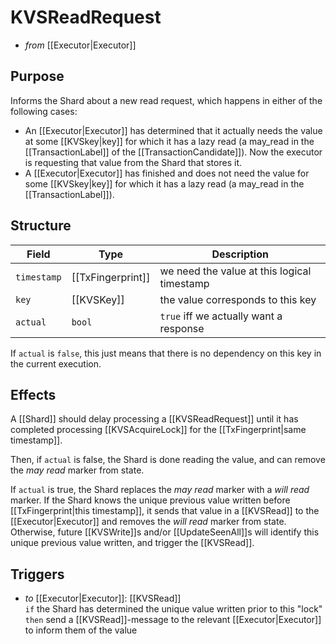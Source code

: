 # KVSReadRequest
<!-- ANCHOR: blurb -->
- _from_ [[Executor|Executor]]

## Purpose
Informs the Shard about a new read request, which happens
in either of the following cases:

- An [[Executor|Executor]] has determined that it actually needs
   the value at some [[KVSkey|key]] for which it has a lazy read
   (a may_read in the [[TransactionLabel]] of the
   [[TransactionCandidate]]).
  Now the executor is requesting that value from the Shard that stores
   it.
- A [[Executor|Executor]] has finished and does not need
  the value for some [[KVSkey|key]]
  for which it has a lazy read (a may_read in the
   [[TransactionLabel]]).
  
<!-- ANCHOR_END: blurb -->

<!-- ANCHOR: details -->

## Structure

| Field       | Type        | Description                                           |
|-------------|-------------|-------------------------------------------------------|
| `timestamp` | [[TxFingerprint]] | we need the value at this logical timestamp           |
| `key`       | [[KVSKey]]    | the value corresponds to this key                     |
| `actual`    | `bool`      | `true` iff we actually want a response                |

If `actual` is `false`, this just means that there is no dependency on
 this key in the current execution.

## Effects
A [[Shard]] should delay processing a [[KVSReadRequest]] until it has
 completed processing [[KVSAcquireLock]] for the 
 [[TxFingerprint|same timestamp]]. 

Then, if `actual` is false, the Shard is done reading the value, and
 can remove the *may read* marker from state. 

If `actual` is true, the Shard replaces the *may read* marker with a
 *will read* marker.
If the Shard knows the unique previous value written before 
 [[TxFingerprint|this timestamp]], it sends that value in a [[KVSRead]] to
 the [[Executor|Executor]] and removes the *will read* marker from state. 
Otherwise, future [[KVSWrite]]s and/or [[UpdateSeenAll]]s will
 identify this unique previous value written, and trigger the
 [[KVSRead]]. 

## Triggers

- _to_ [[Executor|Executor]]: [[KVSRead]]  
  `if` the Shard has determined the unique value written prior to this "lock"  
  `then` send a [[KVSRead]]-message to the relevant [[Executor|Executor]]
  to inform them of the value

<!-- ANCHOR_END: details -->
